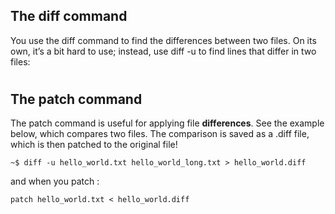 ## The diff command
You use the diff command to find the differences between two files. On its own, it’s a bit hard to use; instead, use diff -u to find lines that differ in two files:

# 

## The patch command
The patch command is useful for applying file **differences**. See the example below, which compares two files. The comparison is saved as a .diff file, which is then patched to the original file!

`~$ diff -u hello_world.txt hello_world_long.txt > hello_world.diff`

and when you patch : 

`patch hello_world.txt < hello_world.diff`